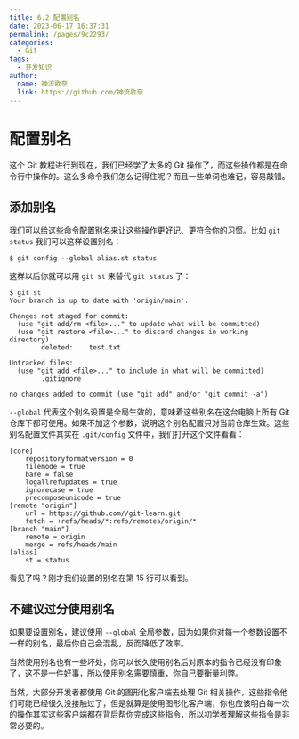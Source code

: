 ```yaml
---
title: 6.2 配置别名
date: 2023-06-17 16:37:31
permalink: /pages/9c2293/
categories:
  - Git
tags:
  - 开发知识
author: 
  name: 神流歌奈
  link: https://github.com/神流歌奈
---
```

# 配置别名

这个 Git 教程进行到现在，我们已经学了太多的 Git 操作了，而这些操作都是在命令行中操作的。这么多命令我们怎么记得住呢？而且一些单词也难记，容易敲错。

## 添加别名

我们可以给这些命令配置别名来让这些操作更好记、更符合你的习惯。比如 `git status` 我们可以这样设置别名：

```shell
$ git config --global alias.st status
```

这样以后你就可以用 `git st` 来替代 `git status` 了：

```shell
$ git st
Your branch is up to date with 'origin/main'.

Changes not staged for commit:
  (use "git add/rm <file>..." to update what will be committed)
  (use "git restore <file>..." to discard changes in working directory)
        deleted:    test.txt

Untracked files:
  (use "git add <file>..." to include in what will be committed)
        .gitignore

no changes added to commit (use "git add" and/or "git commit -a")
```

`--global` 代表这个别名设置是全局生效的，意味着这些别名在这台电脑上所有 Git 仓库下都可使用。如果不加这个参数，说明这个别名配置只对当前仓库生效。这些别名配置文件其实在 `.git/config` 文件中，我们打开这个文件看看：

```shell
[core]
	repositoryformatversion = 0
	filemode = true
	bare = false
	logallrefupdates = true
	ignorecase = true
	precomposeunicode = true
[remote "origin"]
	url = https://github.com//git-learn.git
	fetch = +refs/heads/*:refs/remotes/origin/*
[branch "main"]
	remote = origin
	merge = refs/heads/main
[alias]
	st = status
```

看见了吗？刚才我们设置的别名在第 15 行可以看到。

## 不建议过分使用别名

如果要设置别名，建议使用 `--global` 全局参数，因为如果你对每一个参数设置不一样的别名，最后你自己会混乱，反而降低了效率。

当然使用别名也有一些坏处，你可以长久使用别名后对原本的指令已经没有印象了，这不是一件好事，所以使用别名需要慎重，你自己要衡量利弊。

当然，大部分开发者都使用 Git 的图形化客户端去处理 Git 相关操作，这些指令他们可能已经很久没接触过了，但是就算是使用图形化客户端，你也应该明白每一次的操作其实这些客户端都在背后帮你完成这些指令，所以初学者理解这些指令是非常必要的。
